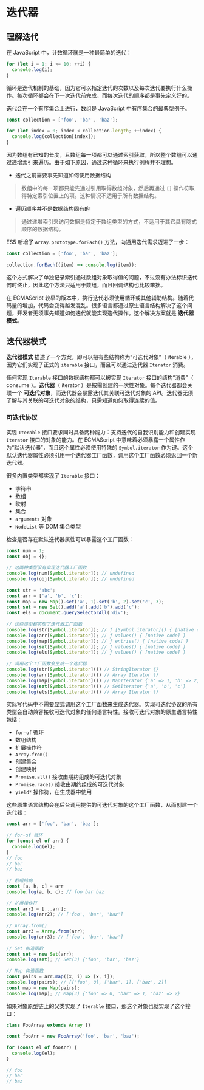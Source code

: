 # 迭代器

## 理解迭代

在 JavaScript 中，计数循环就是一种最简单的迭代：

``` javascript
for (let i = 1; i <= 10; ++i) {
  console.log(i);
}
```

循环是迭代机制的基础，因为它可以指定迭代的次数以及每次迭代要执行什么操作。每次循环都会在下一次迭代前完成，而每次迭代的顺序都是事先定义好的。

迭代会在一个有序集合上进行，数组是 JavaScript 中有序集合的最典型例子。

``` javascript
const collection = ['foo', 'bar', 'baz'];
 
for (let index = 0; index < collection.length; ++index) {
  console.log(collection[index]);
}
```

因为数组有已知的长度，且数组每一项都可以通过索引获取，所以整个数组可以通过递增索引来遍历。由于如下原因，通过这种循环来执行例程并不理想。

- 迭代之前需要事先知道如何使用数据结构

> 数组中的每一项都只能先通过引用取得数组对象，然后再通过 `[]` 操作符取得特定索引位置上的项。这种情况不适用于所有数据结构。

- 遍历顺序并不是数据结构固有的

> 通过递增索引来访问数据是特定于数组类型的方式，不适用于其它具有隐式顺序的数据结构。

ES5 新增了 `Array.prototype.forEach()` 方法，向通用迭代需求迈进了一步：

``` javascript
const collection = ['foo', 'bar', 'baz'];
 
collection.forEach((item) => console.log(item));
```

 这个方式解决了单独记录索引通过数组对象取得值的问题，不过没有办法标识迭代何时终止，因此这个方法只适用于数组，而且回调结构也比较笨拙。

在 ECMAScript 较早的版本中，执行迭代必须使用循环或其他辅助结构。随着代码量的增加，代码会变得越发混乱。很多语言都通过原生语言结构解决了这个问题，开发者无须事先知道如何迭代就能实现迭代操作。这个解决方案就是 **迭代器模式**。

## 迭代器模式

**迭代器模式** 描述了一个方案，即可以把有些结构称为“可迭代对象”（ iterable ），因为它们实现了正式的 `iterable` 接口，而且可以通过迭代器 `Iterator` 消费。

任何实现 `Iterable` 接口的数据结构都可以被实现 `Iterator` 接口的结构“消费”（ consume ）。**迭代器**（ iterator ）是按需创建的一次性对象。每个迭代器都会关联一个 **可迭代对象**，而迭代器会暴露迭代其关联可迭代对象的 API。迭代器无须了解与其关联的可迭代对象的结构，只需知道如何取得连续的值。

### 可迭代协议

实现 `Iterable` 接口要求同时具备两种能力：支持迭代的自我识别能力和创建实现 `Iterator` 接口的对象的能力。在 ECMAScript 中意味着必须暴露一个属性作为“默认迭代器”，而且这个属性必须使用特殊的 `Symbol.iterator` 作为键。这个默认迭代器属性必须引用一个迭代器工厂函数，调用这个工厂函数必须返回一个新迭代器。

很多内置类型都实现了 `Iterable` 接口：

- 字符串
- 数组
- 映射
- 集合
- `arguments` 对象
- `NodeList` 等 DOM 集合类型

检查是否存在默认迭代器属性可以暴露这个工厂函数：

``` javascript
const num = 1;
const obj = {};
 
// 这两种类型没有实现迭代器工厂函数
console.log(num[Symbol.iterator]); // undefined
console.log(obj[Symbol.iterator]); // undefined
 
const str = 'abc';
const arr = ['a', 'b', 'c'];
const map = new Map().set('a', 1).set('b', 2).set('c', 3);
const set = new Set().add('a').add('b').add('c');
const els = document.querySelectorAll('div');
 
// 这些类型都实现了迭代器工厂函数
console.log(str[Symbol.iterator]); // ƒ [Symbol.iterator]() { [native code] }
console.log(arr[Symbol.iterator]); // ƒ values() { [native code] }
console.log(map[Symbol.iterator]); // ƒ entries() { [native code] }
console.log(set[Symbol.iterator]); // ƒ values() { [native code] }
console.log(els[Symbol.iterator]); // ƒ values() { [native code] }
 
// 调用这个工厂函数会生成一个迭代器
console.log(str[Symbol.iterator]()) // StringIterator {}
console.log(arr[Symbol.iterator]()) // Array Iterator {}
console.log(map[Symbol.iterator]()) // MapIterator {'a' => 1, 'b' => 2, 'c' => 3}
console.log(set[Symbol.iterator]()) // SetIterator {'a', 'b', 'c'}
console.log(els[Symbol.iterator]()) // Array Iterator {}
```

实际写代码中不需要显式调用这个工厂函数来生成迭代器。实现可迭代协议的所有类型会自动兼容接收可迭代对象的任何语言特性。接收可迭代对象的原生语言特性包括：

- `for-of` 循环
- 数组结构
- 扩展操作符
- `Array.from()`
- 创建集合
- 创建映射
- `Promise.all()` 接收由期约组成的可迭代对象
- `Promise.race()` 接收由期约组成的可迭代对象
- `yield*` 操作符，在生成器中使用

这些原生语言结构会在后台调用提供的可迭代对象的这个工厂函数，从而创建一个迭代器：

``` javascript
const arr = ['foo', 'bar', 'baz'];
 
// for-of 循环
for (const el of arr) {
  console.log(el);
}
// foo
// bar
// baz
 
// 数组结构
const [a, b, c] = arr
console.log(a, b, c); // foo bar baz
 
// 扩展操作符
const arr2 = [...arr];
console.log(arr2); // ['foo', 'bar', 'baz']
 
// Array.from()
const arr3 = Array.from(arr);
console.log(arr3); // ['foo', 'bar', 'baz']
 
// Set 构造函数
const set = new Set(arr);
console.log(set); // Set(3) {'foo', 'bar', 'baz'}
 
// Map 构造函数
const pairs = arr.map((x, i) => [x, i]);
console.log(pairs); // [['foo', 0], ['bar', 1], ['baz', 2]]
const map = new Map(pairs);
console.log(map); // Map(3) {'foo' => 0, 'bar' => 1, 'baz' => 2}
```

如果对象原型链上的父类实现了 `Iterable` 接口，那这个对象也就实现了这个接口：

``` javascript
class FooArray extends Array {}
 
const fooArr = new FooArray('foo', 'bar', 'baz');
 
for (const el of fooArr) {
  console.log(el);
}
 
// foo
// bar
// baz
```

